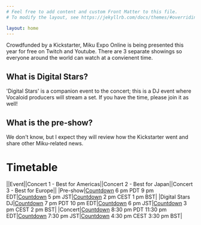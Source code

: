 ```yaml
---
# Feel free to add content and custom Front Matter to this file.
# To modify the layout, see https://jekyllrb.com/docs/themes/#overriding-theme-defaults

layout: home
---
```


Crowdfunded by a Kickstarter, Miku Expo Online is being presented this year for
free on Twitch and Youtube. There are 3 separate showings so everyone around the
world can watch at a convienent time.

## What is Digital Stars?

'Digital Stars' is a companion event to the concert; this is a DJ event where
Vocaloid producers will stream a set. If you have the time, please join it as well!

## What is the pre-show?

We don't know, but I expect they will review how the Kickstarter went and share
other Miku-related news.

# Timetable

||Event||Concert 1 - Best for Americas||Concert 2 - Best for Japan||Concert 3 - Best for Europe||
|Pre-show|[Countdown](http://preshow.us.39music.rocks) 6 pm PDT 9 pm EDT|[Countdown](http://preshow.jp.39music.rocks) 5 pm JST|[Countdown](http://preshow.eu.39music.rocks) 2 pm CEST 1 pm BST|
|Digital Stars DJ|[Countdown](http://digistars.us.39music.rocks) 7 pm PDT 10 pm EDT|[Countdown](http://digistars.jp.39music.rocks) 6 pm JST|[Countdown](http://digistars.eu.39music.rocks) 3 pm CEST 2 pm BST|
|Concert|[Countdown](http://concert.us.39music.rocks) 8:30 pm PDT 11:30 pm EDT|[Countdown](http://concert.jp.39music.rocks) 7:30 pm JST|[Countdown](http://concert.eu.39music.rocks) 4:30 pm CEST 3:30 pm BST|
